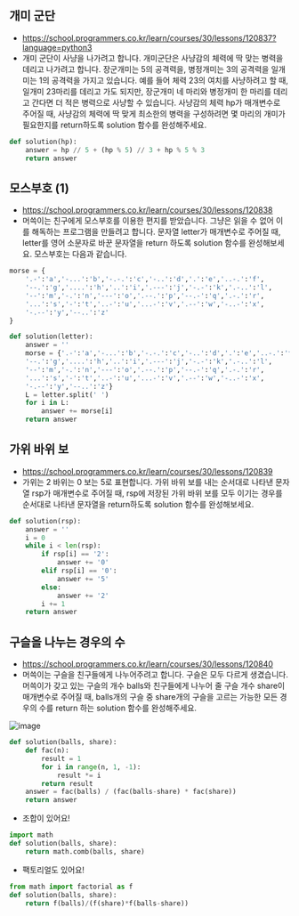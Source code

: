 ## 개미 군단
- https://school.programmers.co.kr/learn/courses/30/lessons/120837?language=python3
- 개미 군단이 사냥을 나가려고 합니다. 개미군단은 사냥감의 체력에 딱 맞는 병력을 데리고 나가려고 합니다. 장군개미는 5의 공격력을, 병정개미는 3의 공격력을 일개미는 1의 공격력을 가지고 있습니다. 예를 들어 체력 23의 여치를 사냥하려고 할 때, 일개미 23마리를 데리고 가도 되지만, 장군개미 네 마리와 병정개미 한 마리를 데리고 간다면 더 적은 병력으로 사냥할 수 있습니다. 사냥감의 체력 hp가 매개변수로 주어질 때, 사냥감의 체력에 딱 맞게 최소한의 병력을 구성하려면 몇 마리의 개미가 필요한지를 return하도록 solution 함수를 완성해주세요.
```python
def solution(hp):
    answer = hp // 5 + (hp % 5) // 3 + hp % 5 % 3
    return answer
```

## 모스부호 (1)
- https://school.programmers.co.kr/learn/courses/30/lessons/120838
- 머쓱이는 친구에게 모스부호를 이용한 편지를 받았습니다. 그냥은 읽을 수 없어 이를 해독하는 프로그램을 만들려고 합니다. 문자열 letter가 매개변수로 주어질 때, letter를 영어 소문자로 바꾼 문자열을 return 하도록 solution 함수를 완성해보세요.
모스부호는 다음과 같습니다.
```python
morse = { 
    '.-':'a','-...':'b','-.-.':'c','-..':'d','.':'e','..-.':'f',
    '--.':'g','....':'h','..':'i','.---':'j','-.-':'k','.-..':'l',
    '--':'m','-.':'n','---':'o','.--.':'p','--.-':'q','.-.':'r',
    '...':'s','-':'t','..-':'u','...-':'v','.--':'w','-..-':'x',
    '-.--':'y','--..':'z'
}
```
```python
def solution(letter):
    answer = ''
    morse = {'.-':'a','-...':'b','-.-.':'c','-..':'d','.':'e','..-.':'f',
    '--.':'g','....':'h','..':'i','.---':'j','-.-':'k','.-..':'l',
    '--':'m','-.':'n','---':'o','.--.':'p','--.-':'q','.-.':'r',
    '...':'s','-':'t','..-':'u','...-':'v','.--':'w','-..-':'x',
    '-.--':'y','--..':'z'}
    L = letter.split(' ')
    for i in L:
        answer += morse[i]
    return answer
```

## 가위 바위 보
- https://school.programmers.co.kr/learn/courses/30/lessons/120839
- 가위는 2 바위는 0 보는 5로 표현합니다. 가위 바위 보를 내는 순서대로 나타낸 문자열 rsp가 매개변수로 주어질 때, rsp에 저장된 가위 바위 보를 모두 이기는 경우를 순서대로 나타낸 문자열을 return하도록 solution 함수를 완성해보세요.
```python
def solution(rsp):
    answer = ''
    i = 0
    while i < len(rsp):
        if rsp[i] == '2':
            answer += '0'
        elif rsp[i] == '0':
            answer += '5'
        else:
            answer += '2'
        i += 1
    return answer
```

## 구슬을 나누는 경우의 수
- https://school.programmers.co.kr/learn/courses/30/lessons/120840
- 머쓱이는 구슬을 친구들에게 나누어주려고 합니다. 구슬은 모두 다르게 생겼습니다. 머쓱이가 갖고 있는 구슬의 개수 balls와 친구들에게 나누어 줄 구슬 개수 share이 매개변수로 주어질 때, balls개의 구슬 중 share개의 구슬을 고르는 가능한 모든 경우의 수를 return 하는 solution 함수를 완성해주세요.

![image](https://user-images.githubusercontent.com/109029407/200128956-cbd45bf9-45bd-4943-a3f9-f1fd19427875.png)

```python
def solution(balls, share):
    def fac(n):
        result = 1
        for i in range(n, 1, -1):
            result *= i
        return result
    answer = fac(balls) / (fac(balls-share) * fac(share))
    return answer
```
- 조합이 있어요!
```python
import math
def solution(balls, share):
    return math.comb(balls, share)
```
- 팩토리얼도 있어요!
```python
from math import factorial as f
def solution(balls, share):
    return f(balls)/(f(share)*f(balls-share))
```
